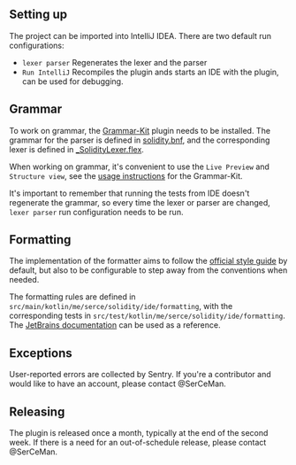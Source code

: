 ## Setting up

The project can be imported into IntelliJ IDEA. There are two default run configurations:

* `lexer parser` Regenerates the lexer and the parser
* `Run IntelliJ` Recompiles the plugin ands starts an IDE with the plugin, can be used for debugging.

## Grammar

To work on grammar, the [Grammar-Kit](https://github.com/JetBrains/Grammar-Kit) plugin needs to be installed. The grammar for the parser is defined in [solidity.bnf](src/main/grammars/solidity.bnf), and the corresponding lexer is defined in [_SolidityLexer.flex](src/main/grammars/_SolidityLexer.flex).

When working on grammar, it's convenient to use the `Live Preview` and `Structure view`, see the [usage instructions](https://github.com/JetBrains/Grammar-Kit#general-usage-instructions) for the Grammar-Kit.

It's important to remember that running the tests from IDE doesn't regenerate the grammar, so every time the lexer or parser are changed, `lexer parser` run configuration needs to be run.

## Formatting

The implementation of the formatter aims to follow the [official style guide](https://github.com/ethereum/solidity/blob/develop/docs/style-guide.rst) by default, but also to be configurable to step away from the conventions when needed.

The formatting rules are defined in `src/main/kotlin/me/serce/solidity/ide/formatting`, with the corresponding tests in `src/test/kotlin/me/serce/solidity/ide/formatting`. The [JetBrains documentation](https://www.jetbrains.org/intellij/sdk/docs/tutorials/custom_language_support/formatter.html) can be used as a reference.

## Exceptions

User-reported errors are collected by Sentry. If you're a contributor and would like to have an account, please contact @SerCeMan.

## Releasing

The plugin is released once a month, typically at the end of the second week. If there is a need for an out-of-schedule release, please contact @SerCeMan.
